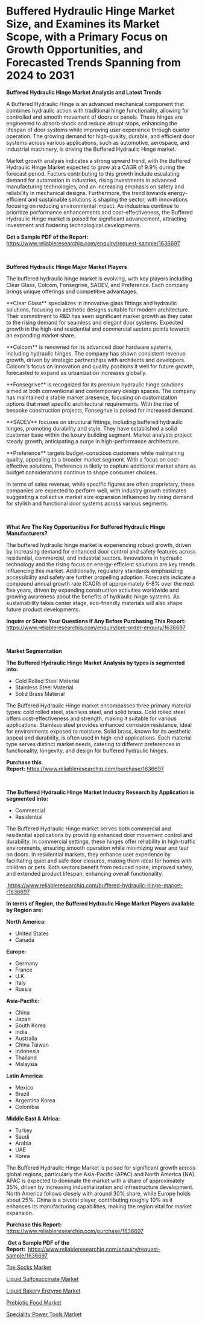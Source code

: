 <p><h1>Buffered Hydraulic Hinge Market Size, and Examines its Market Scope, with a Primary Focus on Growth Opportunities, and Forecasted Trends Spanning from 2024 to 2031</h1></p><p><strong>Buffered Hydraulic Hinge Market Analysis and Latest Trends</strong></p>
<p><p>A Buffered Hydraulic Hinge is an advanced mechanical component that combines hydraulic action with traditional hinge functionality, allowing for controlled and smooth movement of doors or panels. These hinges are engineered to absorb shock and reduce abrupt stops, enhancing the lifespan of door systems while improving user experience through quieter operation. The growing demand for high-quality, durable, and efficient door systems across various applications, such as automotive, aerospace, and industrial machinery, is driving the Buffered Hydraulic Hinge market.</p><p>Market growth analysis indicates a strong upward trend, with the Buffered Hydraulic Hinge Market expected to grow at a CAGR of 9.9% during the forecast period. Factors contributing to this growth include escalating demand for automation in industries, rising investments in advanced manufacturing technologies, and an increasing emphasis on safety and reliability in mechanical designs. Furthermore, the trend towards energy-efficient and sustainable solutions is shaping the sector, with innovations focusing on reducing environmental impact. As industries continue to prioritize performance enhancements and cost-effectiveness, the Buffered Hydraulic Hinge market is poised for significant advancement, attracting investment and fostering technological developments.</p></p>
<p><strong>Get a Sample PDF of the Report:&nbsp;</strong> <a href="https://www.reliableresearchiq.com/enquiry/request-sample/1636697">https://www.reliableresearchiq.com/enquiry/request-sample/1636697</a></p>
<p>&nbsp;</p>
<p><strong>Buffered Hydraulic Hinge Major Market Players</strong></p>
<p><p>The buffered hydraulic hinge market is evolving, with key players including Clear Glass, Colcom, Fonsegrive, SADEV, and Preference. Each company brings unique offerings and competitive advantages.</p><p>**Clear Glass** specializes in innovative glass fittings and hydraulic solutions, focusing on aesthetic designs suitable for modern architecture. Their commitment to R&D has seen significant market growth as they cater to the rising demand for seamless and elegant door systems. Expected growth in the high-end residential and commercial sectors points towards an expanding market share.</p><p>**Colcom** is renowned for its advanced door hardware systems, including hydraulic hinges. The company has shown consistent revenue growth, driven by strategic partnerships with architects and developers. Colcom's focus on innovation and quality positions it well for future growth, forecasted to expand as urbanization increases globally.</p><p>**Fonsegrive** is recognized for its premium hydraulic hinge solutions aimed at both conventional and contemporary design spaces. The company has maintained a stable market presence, focusing on customization options that meet specific architectural requirements. With the rise of bespoke construction projects, Fonsegrive is poised for increased demand.</p><p>**SADEV** focuses on structural fittings, including buffered hydraulic hinges, promoting durability and style. They have established a solid customer base within the luxury building segment. Market analysts project steady growth, anticipating a surge in high-performance architecture.</p><p>**Preference** targets budget-conscious customers while maintaining quality, appealing to a broader market segment. With a focus on cost-effective solutions, Preference is likely to capture additional market share as budget considerations continue to shape consumer choices.</p><p>In terms of sales revenue, while specific figures are often proprietary, these companies are expected to perform well, with industry growth estimates suggesting a collective market size expansion influenced by rising demand for stylish and functional door systems across various segments.</p></p>
<p>&nbsp;</p>
<p><strong>What Are The Key Opportunities For Buffered Hydraulic Hinge Manufacturers?</strong></p>
<p><p>The buffered hydraulic hinge market is experiencing robust growth, driven by increasing demand for enhanced door control and safety features across residential, commercial, and industrial sectors. Innovations in hydraulic technology and the rising focus on energy-efficient solutions are key trends influencing this market. Additionally, regulatory standards emphasizing accessibility and safety are further propelling adoption. Forecasts indicate a compound annual growth rate (CAGR) of approximately 6-8% over the next five years, driven by expanding construction activities worldwide and growing awareness about the benefits of hydraulic hinge systems. As sustainability takes center stage, eco-friendly materials will also shape future product developments.</p></p>
<p><strong>Inquire or Share Your Questions If Any Before Purchasing This Report:</strong> <a href="https://www.reliableresearchiq.com/enquiry/pre-order-enquiry/1636697">https://www.reliableresearchiq.com/enquiry/pre-order-enquiry/1636697</a></p>
<p>&nbsp;</p>
<p><strong>Market Segmentation</strong></p>
<p><strong>The Buffered Hydraulic Hinge Market Analysis by types is segmented into:</strong></p>
<p><ul><li>Cold Rolled Steel Material</li><li>Stainless Steel Material</li><li>Solid Brass Material</li></ul></p>
<p><p>The Buffered Hydraulic Hinge market encompasses three primary material types: cold rolled steel, stainless steel, and solid brass. Cold rolled steel offers cost-effectiveness and strength, making it suitable for various applications. Stainless steel provides enhanced corrosion resistance, ideal for environments exposed to moisture. Solid brass, known for its aesthetic appeal and durability, is often used in high-end applications. Each material type serves distinct market needs, catering to different preferences in functionality, longevity, and design for buffered hydraulic hinges.</p></p>
<p><strong>Purchase this Report:&nbsp;</strong><a href="https://www.reliableresearchiq.com/purchase/1636697">https://www.reliableresearchiq.com/purchase/1636697</a></p>
<p>&nbsp;</p>
<p><strong>The Buffered Hydraulic Hinge Market Industry Research by Application is segmented into:</strong></p>
<p><ul><li>Commercial</li><li>Residential</li></ul></p>
<p><p>The Buffered Hydraulic Hinge market serves both commercial and residential applications by providing enhanced door movement control and durability. In commercial settings, these hinges offer reliability in high-traffic environments, ensuring smooth operation while minimizing wear and tear on doors. In residential markets, they enhance user experience by facilitating quiet and safe door closures, making them ideal for homes with children or pets. Both sectors benefit from reduced noise, improved safety, and extended product lifespan, enhancing overall functionality.</p></p>
<p><a href="https://www.reliableresearchiq.com/buffered-hydraulic-hinge-market-r1636697">&nbsp;https://www.reliableresearchiq.com/buffered-hydraulic-hinge-market-r1636697</a></p>
<p><strong>In terms of Region, the Buffered Hydraulic Hinge Market Players available by Region are:</strong></p>
<p>
    <p> <strong> North America: </strong>
        <ul>
            <li>United States</li>
            <li>Canada</li>
        </ul>
        </p> 
    <p> <strong> Europe: </strong>
        <ul>
            <li>Germany</li>
            <li>France</li>
            <li>U.K.</li>
            <li>Italy</li>
            <li>Russia</li>
        </ul>
        </p> 
    <p> <strong> Asia-Pacific: </strong>
        <ul>
            <li>China</li>
            <li>Japan</li>
            <li>South Korea</li>
            <li>India</li>
            <li>Australia</li>
            <li>China Taiwan</li>
            <li>Indonesia</li>
            <li>Thailand</li>
            <li>Malaysia</li>
        </ul>
        </p> 
    <p> <strong> Latin America: </strong>
        <ul>
            <li>Mexico</li>
            <li>Brazil</li>
            <li>Argentina Korea</li>
            <li>Colombia</li>
        </ul>
        </p> 
    <p> <strong> Middle East & Africa: </strong>
        <ul>
            <li>Turkey</li>
            <li>Saudi</li>
            <li>Arabia</li>
            <li>UAE</li>
            <li>Korea</li>
        </ul>
    </p>
    </p>
<p><p>The Buffered Hydraulic Hinge Market is poised for significant growth across global regions, particularly the Asia-Pacific (APAC) and North America (NA). APAC is expected to dominate the market with a share of approximately 35%, driven by increasing industrialization and infrastructure development. North America follows closely with around 30% share, while Europe holds about 25%. China is a pivotal player, contributing roughly 10% as it enhances its manufacturing capabilities, making the region vital for market expansion.</p></p>
<p><strong>Purchase this Report: </strong><a href="https://www.reliableresearchiq.com/purchase/1636697">https://www.reliableresearchiq.com/purchase/1636697</a></p>
<p>&nbsp;<strong>Get a Sample PDF of the Report:&nbsp;&nbsp;</strong><a href="https://www.reliableresearchiq.com/enquiry/request-sample/1636697">https://www.reliableresearchiq.com/enquiry/request-sample/1636697</a></p>
<p><strong></strong></p>
<p><p><a href="https://issuu.com/reportprime-2/docs/toe-socks-market-size-2030.pptx_87b90425765b7d">Toe Socks Market</a></p><p><a href="https://medium.com/@cierrahayes74/future-trends-in-global-liquid-sulfosuccinate-market-market-insights-and-analysis-from-2024-to-dee2331e58c4?postPublishedType=repub">Liquid Sulfosuccinate Market</a></p><p><a href="https://github.com/RogerBennett414/Market-Research-Report-List-1/blob/main/liquid-bakery-enzyme-market.md">Liquid Bakery Enzyme Market</a></p><p><a href="https://www.linkedin.com/pulse/global-prebiotic-food-market-focus-application-end-use-industry-nba7e?trackingId=syntJvF9S%2F2VTIon8AZCpg%3D%3D">Prebiotic Food Market</a></p><p><a href="https://medium.com/@cierrahayes74/what-are-the-current-and-future-prospects-for-the-speciality-power-tools-market-495e7023be09?postPublishedType=repub">Speciality Power Tools Market</a></p></p>